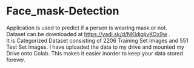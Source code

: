 # Face_mask-Detection
Application is used to predict if a person is wearing mask or not.\
Dataset can be downloaded at https://yadi.sk/d/NKIdjqijvKOx9w .\
It is Categorized Dataset consisting of 2206 Training Set Images and 551 Test Set Images. I have uploaded the data to my drive and mounted my Drive onto Colab. This makes it easier inorder to keep your data stored forever.


